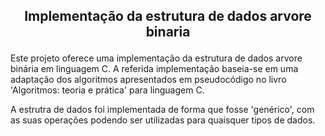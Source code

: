 
## <p align="center"> Implementação da estrutura de dados arvore binaria </p> 

Este projeto oferece uma implementação da estrutura de dados arvore binária em linguagem C.
A referida implementação baseia-se em uma adaptação dos algoritmos apresentados em pseudocódigo no livro
'Algoritmos: teoria e prática' para linguagem C.

A estrutra de dados foi implementada de forma que fosse 'genérico', com as suas operações podendo ser utilizadas 
para quaisquer tipos de dados.
